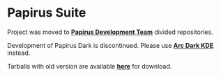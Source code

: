 # Papirus Suite
Project was moved to **[Papirus Development Team](https://github.com/PapirusDevelopmentTeam)** divided repositories.

Development of Papirus Dark is discontinued. Please use **[Arc Dark KDE](https://github.com/varlesh/Arc-Dark-KDE)** instead.

Tarballs with old version are available **[here](https://github.com/varlesh/papirus-suite/releases/tag/1.0)** for download.
